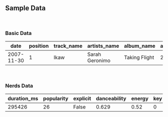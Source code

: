 ## Sample Data
<br/>

### Basic Data
<table>
<thead>
<tr>
<th>date</th>
<th>position</th>
<th>track_name</th>
<th>artists_name</th>
<th>album_name</th>
<th>album_release_date</th>
<th>track_link</th>
<th>artists_link</th>
<th>album_link</th>
</tr>
</thead>
<tbody>
<tr>
<td>2007-11-30</td>
<td>1</td>
<td>Ikaw</td>
<td>Sarah Geronimo</td>
<td>Taking Flight</td>
<td>2007-07-27</td>
<td>https://open.spotify.com/track/1cnsLS8S22Q2xLO4F5VzuE</td>
<td>https://open.spotify.com/artist/6aiCKnIN68hohzU3ZzNq48</td>
<td>https://open.spotify.com/album/7HaFpq6ecUdsB0Bae7l2w4</td>
</tr>
</tbody>
</table>
<br/>

### Nerds Data
<table>
<thead>
<tr>
<th>duration_ms</th>
<th>popularity</th>
<th>explicit</th>
<th>danceability</th>
<th>energy</th>
<th>key</th>
<th>loudness</th>
<th>mode</th>
<th>speechiness</th>
<th>acousticness</th>
<th>instrumentalness</th>
<th>liveness</th>
<th>valence</th>
<th>tempo</th>
<th>time_signature</th>
<th>track_id</th>
<th>album_id</th>
</tr>
</thead>
<tbody>
<tr>
<td>295426</td>
<td>26</td>
<td>False</td>
<td>0.629</td>
<td>0.52</td>
<td>0</td>
<td>-7.661</td>
<td>1</td>
<td>0.0268</td>
<td>0.0096</td>
<td>0</td>
<td>0.0822</td>
<td>0.371</td>
<td>107.991</td>
<td>4</td>
<td>1cnsLS8S22Q2xLO4F5VzuE</td>
<td>7HaFpq6ecUdsB0Bae7l2w4</td>
</tr>
</tbody>
</table>